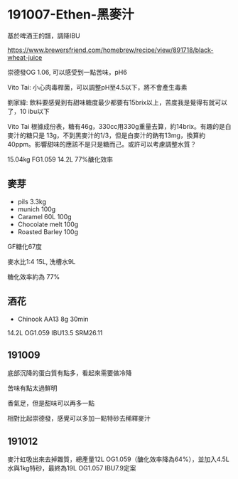 # 191007-Ethen-黑麥汁

基於啤酒王的譜，調降IBU

https://www.brewersfriend.com/homebrew/recipe/view/891718/black-wheat-juice

崇德發OG 1.06, 可以感受到一點苦味，pH6

Vito Tai: 小心肉毒桿菌，可以調整pH至4.5以下，將不會產生毒素

劉家緯: 飲料要感覺到有甜味糖度最少都要有15brix以上，苦度我是覺得有就可以了，10 ibu以下

Vito Tai 根據成份表，糖有46g，330cc用330g重量去算，約14brix。有趣的是白麥汁的糖只是 13g，不到黑麥汁的1/3，但是白麥汁的鈉有13mg，換算約40ppm。影響甜味的應該不是只是糖而己。或許可以考慮調整水質？

15.04kg FG1.059 14.2L 77%醣化效率

## 麥芽
* pils 3.3kg
* munich 100g
* Caramel 60L 100g
* Chocolate melt 100g
* Roasted Barley 100g

GF糖化67度

麥水比1:4 15L, 洗槽水9L

糖化效率約為 77%

## 酒花
* Chinook AA13 8g 30min

14.2L OG1.059 IBU13.5 SRM26.11

## 191009

底部沉降的蛋白質有點多，看起來需要做冷降

苦味有點太過鮮明

香氣足，但是甜味可以再多一點

相對比起崇德發，感覺可以多加一點特砂去稀釋麥汁

## 191012

麥汁虹吸出來去掉雜質，總產量12L OG1.059（醣化效率降為64%），並加入4.5L水與1kg特砂，最終為19L OG1.057 IBU7.9定案